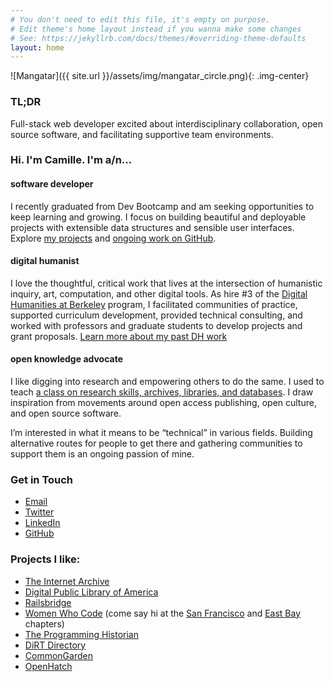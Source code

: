 ```yaml
---
# You don't need to edit this file, it's empty on purpose.
# Edit theme's home layout instead if you wanna make some changes
# See: https://jekyllrb.com/docs/themes/#overriding-theme-defaults
layout: home
---
```

![Mangatar]({{ site.url }}/assets/img/mangatar_circle.png){: .img-center}

### TL;DR
Full-stack web developer excited about interdisciplinary collaboration, open source software, and facilitating supportive team environments.

### Hi. I'm Camille. I'm a/n...

#### software developer
I recently graduated from Dev Bootcamp and am seeking opportunities to keep learning and growing. I focus on building beautiful and deployable projects with extensible data structures and sensible user interfaces. Explore [my projects](/portfolio) and [ongoing work on GitHub](https://github.com/camillevilla).

#### digital humanist
I love the thoughtful, critical work that lives at the intersection of humanistic inquiry, art, computation, and other digital tools. As hire #3 of the [Digital Humanities at Berkeley](digitalhumanities.berkeley.edu) program, I facilitated communities of practice, supported curriculum development, provided technical consulting, and worked with professors and graduate students to develop projects and grant proposals. [Learn more about my past DH work](/dhb)

#### open knowledge advocate
I like digging into research and empowering others to do the same. I used to teach [a class on research skills, archives, libraries, and databases](http://historicalresearchworkshop.com/?page_id=2). I draw inspiration from movements around open access publishing, open culture, and open source software.

I’m interested in what it means to be “technical” in various fields. Building alternative routes for people to get there and gathering communities to support them is an ongoing passion of mine.

### Get in Touch
- [Email](mailto:cvilla100@gmail.com)
- [Twitter](www.twitter.com/effusivelynerdy)
- [LinkedIn](https://www.linkedin.com/in/camillevilla)
- [GitHub](www.github.com/camillevilla)

### Projects I like:
- [The Internet Archive](www.archive.org)
- [Digital Public Library of America](www.dp.la)
- [Railsbridge](www.railsbridge.org)
- [Women Who Code](womenwhocode.com) (come say hi at the [San Francisco](www.meetup.com/Women-Who-Code-SF/) and [East Bay](www.meetup.com/Women-Who-Code-East-Bay/) chapters)
- [The Programming Historian](www.programminghistorian.org)
- [DiRT Directory](www.dirtdirectory.org)
- [CommonGarden](www.commongarden.org)
- [OpenHatch](https://openhatch.org/) 